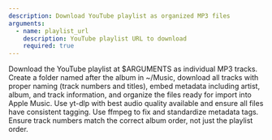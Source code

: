 ```yaml
---
description: Download YouTube playlist as organized MP3 files
arguments:
  - name: playlist_url
    description: YouTube playlist URL to download
    required: true
---
```


Download the YouTube playlist at $ARGUMENTS as individual MP3 tracks. Create a folder named after the album in ~/Music, download all tracks with proper naming (track numbers and titles), embed metadata including artist, album, and track information, and organize the files ready for import into Apple Music. Use yt-dlp with best audio quality available and ensure all files have consistent tagging. Use ffmpeg to fix and standardize metadata tags. Ensure track numbers match the correct album order, not just the playlist order.
